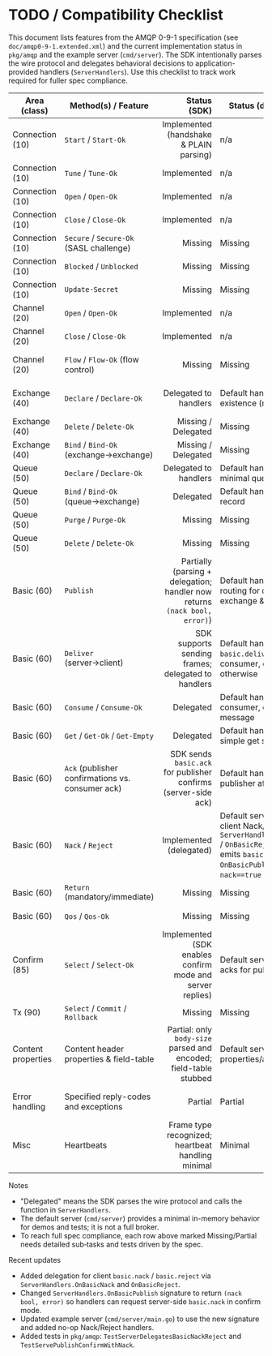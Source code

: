 # TODO / Compatibility Checklist

This document lists features from the AMQP 0-9-1 specification (see `doc/amqp0-9-1.extended.xml`) and the current implementation status in `pkg/amqp` and the example server (`cmd/server`). The SDK intentionally parses the wire protocol and delegates behavioral decisions to application-provided handlers (`ServerHandlers`). Use this checklist to track work required for fuller spec compliance.

| Area (class) | Method(s) / Feature | Status (SDK) | Status (default server) | Notes / Action Required |
|---|---|---:|---|---|
| Connection (10) | `Start` / `Start-Ok` | Implemented (handshake & PLAIN parsing) | n/a | PLAIN auth delegated via AuthHandler; OK.
| Connection (10) | `Tune` / `Tune-Ok` | Implemented | n/a | Basic tune exchange implemented.
| Connection (10) | `Open` / `Open-Ok` | Implemented | n/a | OK.
| Connection (10) | `Close` / `Close-Ok` | Implemented | n/a | OK.
| Connection (10) | `Secure` / `Secure-Ok` (SASL challenge) | Missing | Missing | Add SASL challenge flow if needed.
| Connection (10) | `Blocked` / `Unblocked` | Missing | Missing | Implement notifications and allow handlers to react.
| Connection (10) | `Update-Secret` | Missing | Missing | Optional (OAuth-like) support.
| Channel (20) | `Open` / `Open-Ok` | Implemented | n/a | OK.
| Channel (20) | `Close` / `Close-Ok` | Implemented | n/a | OK.
| Channel (20) | `Flow` / `Flow-Ok` (flow control) | Missing | Missing | Requires handler support to pause/resume publishers/consumers.
| Exchange (40) | `Declare` / `Declare-Ok` | Delegated to handlers | Default handler: record existence (minimal) | Need full argument parsing, passive/if-unused, durable, auto-delete semantics.
| Exchange (40) | `Delete` / `Delete-Ok` | Missing / Delegated | Missing | Implement and delegate deletion rules and reply-codes.
| Exchange (40) | `Bind` / `Bind-Ok` (exchange→exchange) | Missing / Delegated | Missing | Complex; implement binding storage and routing logic.
| Queue (50) | `Declare` / `Declare-Ok` | Delegated to handlers | Default handler: create minimal queue state | Implement passive, durable, exclusive, auto-delete, arguments.
| Queue (50) | `Bind` / `Bind-Ok` (queue→exchange) | Delegated | Default handler: noop-record | Add full binding semantics and argument handling.
| Queue (50) | `Purge` / `Purge-Ok` | Missing | Missing | Implement counts and reply.
| Queue (50) | `Delete` / `Delete-Ok` | Missing | Missing | Implement conditions (if-unused, if-empty).
| Basic (60) | `Publish` | Partially (parsing + delegation; handler now returns `(nack bool, error)`) | Default handler: basic routing for default exchange & queue | Add mandatory/immediate handling, properties parsing, and return behavior; handler can request server-side `basic.nack` in confirm mode.
| Basic (60) | `Deliver` (server→client) | SDK supports sending frames; delegated to handlers | Default handler: sends `basic.deliver` to first consumer, enqueues otherwise | Need to honor `redelivered`, `consumer-tag`, `multiple` semantics and consumer-selection rules.
| Basic (60) | `Consume` / `Consume-Ok` | Delegated | Default handler: registers consumer, delivers queued message | Implement flags (`no-local`, `exclusive`, `no-ack`) properly.
| Basic (60) | `Get` / `Get-Ok` / `Get-Empty` | Delegated | Default handler: supports simple get semantics | Implement `message-count`, no-ack behavior and edge cases.
| Basic (60) | `Ack` (publisher confirmations vs. consumer ack) | SDK sends `basic.ack` for publisher confirms (server-side ack) | Default handler acks publisher after delegation | Consumer acks (client→server consumption) not implemented.
| Basic (60) | `Nack` / `Reject` | Implemented (delegated) | Default server: delegates client Nack/Reject to `ServerHandlers.OnBasicNack` / `OnBasicReject`; server emits `basic.nack` when `OnBasicPublish` returns `nack==true` in confirm mode | Tests added (pkg/amqp): `TestServerDelegatesBasicNackReject`, `TestServePublishConfirmWithNack`.
| Basic (60) | `Return` (mandatory/immediate) | Missing | Missing | Implement returning unroutable messages to publisher.
| Basic (60) | `Qos` / `Qos-Ok` | Missing | Missing | Implement prefetch / windowing semantics.
| Confirm (85) | `Select` / `Select-Ok` | Implemented (SDK enables confirm mode and server replies) | Default server: supports acks for published seq | Missing: full confirm model (multiple, nacks, listeners, resequencing).
| Tx (90) | `Select` / `Commit` / `Rollback` | Missing | Missing | Transactions not supported.
| Content properties | Content header properties & field-table | Partial: only `body-size` parsed and encoded; field-table stubbed | Default server ignores properties/arguments | Implement full property flags and field-table (maps, types) parsing & encoding.
| Error handling | Specified reply-codes and exceptions | Partial | Partial | Many reply-codes and synchronous error rules not exhaustively implemented.
| Misc | Heartbeats | Frame type recognized; heartbeat handling minimal | Minimal | Implement proper heartbeat detection and peer liveness.

Notes
- "Delegated" means the SDK parses the wire protocol and calls the function in `ServerHandlers`.
- The default server (`cmd/server`) provides a minimal in-memory behavior for demos and tests; it is not a full broker.
- To reach full spec compliance, each row above marked Missing/Partial needs detailed sub‑tasks and tests driven by the spec.

Recent updates
- Added delegation for client `basic.nack` / `basic.reject` via `ServerHandlers.OnBasicNack` and `OnBasicReject`.
- Changed `ServerHandlers.OnBasicPublish` signature to return `(nack bool, error)` so handlers can request server-side `basic.nack` in confirm mode.
- Updated example server (`cmd/server/main.go`) to use the new signature and added no-op Nack/Reject handlers.
- Added tests in `pkg/amqp`: `TestServerDelegatesBasicNackReject` and `TestServePublishConfirmWithNack`.
